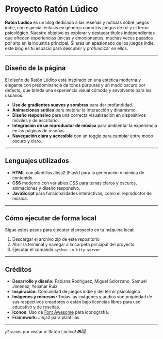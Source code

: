 # Proyecto Ratón Lúdico

**Ratón Lúdico** es un blog dedicado a las reseñas y noticias sobre juegos indie, con especial énfasis en géneros como los juegos de rol y el terror psicológico. Nuestro objetivo es explorar y destacar títulos independientes que ofrecen experiencias únicas y emocionantes, muchas veces pasados por alto en la industria principal. Si eres un apasionado de los juegos indie, este blog es tu espacio para descubrir y profundizar en ellos.

---

## Diseño de la página

El diseño de Ratón Lúdico está inspirado en una estética moderna y elegante con predominancia de tonos púrpuras y un modo oscuro por defecto, que brinda una experiencia visual cómoda y envolvente para los usuarios. 

- **Uso de gradientes suaves y sombras** para dar profundidad.
- **Animaciones sutiles** para mejorar la interacción y dinamismo.
- **Diseño responsivo** para una correcta visualización en dispositivos móviles y de escritorio.
- **Integración de un reproductor de música** para ambientar la experiencia en las páginas de reseñas.
- **Navegación clara y accesible** con un toggle para cambiar entre modo oscuro y claro.

---

## Lenguajes utilizados

- **HTML** con plantillas Jinja2 (Flask) para la generación dinámica de contenido.
- **CSS** moderno con variables CSS para temas claros y oscuros, animaciones y diseño responsivo.
- **JavaScript** para funcionalidades interactivas, como el reproductor de música.

---

## Cómo ejecutar de forma local

Sigue estos pasos para ejecutar el proyecto en tu máquina local:

1. Descargar el archivo zip de este repositorio
2. Abrir la terminal y navegar a la carpeta principal del proyecto
3. Ejecutar el comando `python -m http.server`

---

## Créditos

- **Desarrollo y diseño:** Fabiana Rodríguez, Miguel Solorzano, Samuel Jiménez, Yeismar Ruíz
- **Inspiración:** Comunidad de juegos indie y del terror psicológico.
- **Imágenes y recursos:** Todas las imágenes y audios son propiedad de sus respectivos creadores o están bajo licencias libres para uso educativo y de reseñas.
- **Iconos:** Uso de [Font Awesome](https://fontawesome.com/) para iconografía.
- **Framework:** Jinja2 para plantillas.

---

¡Gracias por visitar al Ratón Lúdico! 🎮🐭
